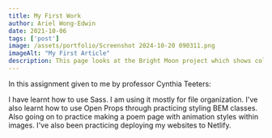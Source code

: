 ```yaml
---
title: My First Work
author: Ariel Wong-Edwin
date: 2021-10-06
tags: ['post']
image: /assets/portfolio/Screenshot 2024-10-20 090311.png
imageAlt: "My First Article"
description: This page looks at the Bright Moon project which shows color matching but also an annimation with the chosen image.
---
```


In this assignment given to me by professor Cynthia Teeters:

I have learnt how to use Sass.
 I am using it mostly for file organization.
I've also learnt how to use Open Props through practicing styling BEM classes.
Also going on to practice making a poem page with animation styles within images.
I've also been practicing deploying my websites to Netlify.
